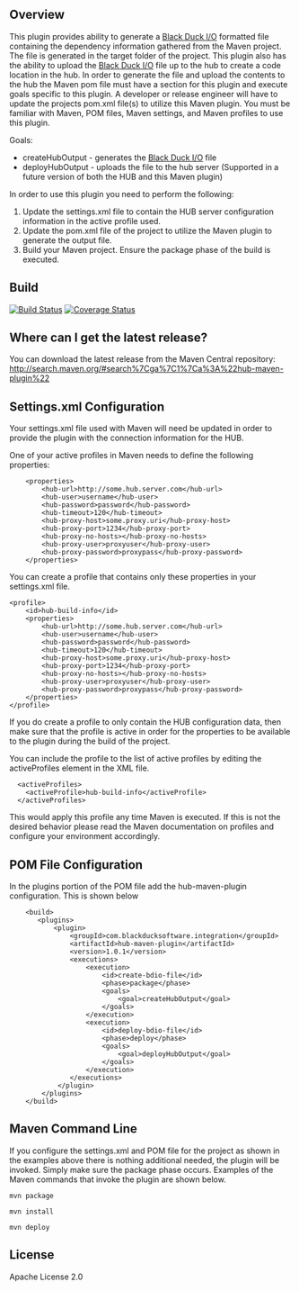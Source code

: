 ## Overview ##
This plugin provides ability to generate a [Black Duck I/O](https://github.com/blackducksoftware/bdio) formatted file containing the dependency information gathered from the Maven project. The file is generated in the target folder of the project. This plugin also has the ability to upload the [Black Duck I/O](https://github.com/blackducksoftware/bdio) file up to the hub to create a code location in the hub. In order to generate the file and upload the contents to the hub the Maven pom file must have a section for this plugin and execute goals specific to this plugin.  A developer or release engineer will have to update the projects pom.xml file(s) to utilize this Maven plugin.  You must be familiar with Maven, POM files, Maven settings, and Maven profiles to use this plugin.

Goals:

* createHubOutput - generates the [Black Duck I/O](https://github.com/blackducksoftware/bdio) file
* deployHubOutput - uploads the file to the hub server  (Supported in a future version of both the HUB and this Maven plugin)

In order to use this plugin you need to perform the following:

1. Update the settings.xml file to contain the HUB server configuration information in the active profile used.
2. Update the pom.xml file of the project to utilize the Maven plugin to generate the output file.
3. Build your Maven project.  Ensure the package phase of the build is executed.

## Build ##
[![Build Status](https://travis-ci.org/blackducksoftware/hub-maven-plugin.svg?branch=master)](https://travis-ci.org/blackducksoftware/hub-maven-plugin)
[![Coverage Status](https://coveralls.io/repos/github/blackducksoftware/hub-maven-plugin/badge.svg?branch=master)](https://coveralls.io/github/blackducksoftware/hub-maven-plugin?branch=master)

## Where can I get the latest release? ##
You can download the latest release from the Maven Central repository: http://search.maven.org/#search%7Cga%7C1%7Ca%3A%22hub-maven-plugin%22

## Settings.xml Configuration ##
Your settings.xml file used with Maven will need be updated in order to provide the plugin with the connection information for the HUB.

One of your active profiles in Maven needs to define the following properties:
```
    <properties>
        <hub-url>http://some.hub.server.com</hub-url>
        <hub-user>username</hub-user>
        <hub-password>password</hub-password>
        <hub-timeout>120</hub-timeout>
        <hub-proxy-host>some.proxy.uri</hub-proxy-host>
        <hub-proxy-port>1234</hub-proxy-port>
        <hub-proxy-no-hosts></hub-proxy-no-hosts>
        <hub-proxy-user>proxyuser</hub-proxy-user>
        <hub-proxy-password>proxypass</hub-proxy-password>
    </properties>
```
You can create a profile that contains only these properties in your settings.xml file.
```
<profile>
    <id>hub-build-info</id>
    <properties>
        <hub-url>http://some.hub.server.com</hub-url>
        <hub-user>username</hub-user>
        <hub-password>password</hub-password>
        <hub-timeout>120</hub-timeout>
        <hub-proxy-host>some.proxy.uri</hub-proxy-host>
        <hub-proxy-port>1234</hub-proxy-port>
        <hub-proxy-no-hosts></hub-proxy-no-hosts>
        <hub-proxy-user>proxyuser</hub-proxy-user>
        <hub-proxy-password>proxypass</hub-proxy-password>
    </properties>
</profile>
```
If you do create a profile to only contain the HUB configuration data, then make sure that the profile is active in order for the properties to be available to the plugin during the build of the project.

You can include the profile to the list of active profiles by editing the activeProfiles element in the XML file.
```
  <activeProfiles>
    <activeProfile>hub-build-info</activeProfile>
  </activeProfiles>
```
This would apply this profile any time Maven is executed.  If this is not the desired behavior please read the Maven documentation on profiles and configure your environment accordingly.

## POM File Configuration ##
In the plugins portion of the POM file add the hub-maven-plugin configuration.  This is shown below
```
    <build>
       <plugins>
           <plugin>
               <groupId>com.blackducksoftware.integration</groupId>
               <artifactId>hub-maven-plugin</artifactId>
               <version>1.0.1</version>
               <executions>
                   <execution>
                       <id>create-bdio-file</id>
                       <phase>package</phase>
                       <goals>
                           <goal>createHubOutput</goal>
                       </goals>
                   </execution>
                   <execution>
                       <id>deploy-bdio-file</id>
                       <phase>deploy</phase>
                       <goals>
                           <goal>deployHubOutput</goal>
                       </goals>
                   </execution>
               </executions>
            </plugin>
        </plugins>
    </build>
```

## Maven Command Line ##
If you configure the settings.xml and POM file for the project as shown in the examples above there is nothing additional needed, the plugin will be invoked.  Simply make sure the package phase occurs.  Examples of the Maven commands that invoke the plugin are shown below.
```
mvn package
```
```
mvn install
```
```
mvn deploy
```

## License ##
Apache License 2.0

